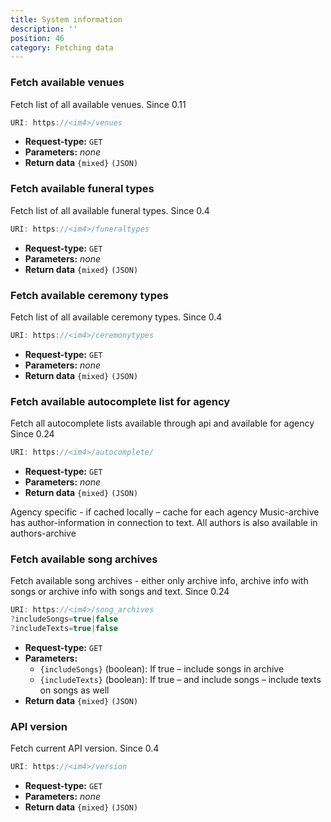 ```yaml
---
title: System information
description: ''
position: 46
category: Fetching data
---
```


### Fetch available venues

Fetch list of all available venues.  <badge>Since 0.11</badge>

```js
URI: https://<im4>/venues
```

- **Request-type:** `GET`
- **Parameters:** _none_
- **Return data** `{mixed}` `(JSON)`


### Fetch available funeral types

Fetch list of all available funeral types. <badge>Since 0.4</badge>

```js
URI: https://<im4>/funeraltypes
```

- **Request-type:** `GET`
- **Parameters:** _none_
- **Return data** `{mixed}` `(JSON)`

### Fetch available ceremony types

Fetch list of all available ceremony types. <badge>Since 0.4</badge>

```js
URI: https://<im4>/ceremonytypes
```

- **Request-type:** `GET`
- **Parameters:** _none_
- **Return data** `{mixed}` `(JSON)`

### Fetch available autocomplete list for agency

Fetch all autocomplete lists available through api and available for agency <badge>Since 0.24</badge>

```js
URI: https://<im4>/autocomplete/
```

- **Request-type:** `GET`
- **Parameters:** _none_
- **Return data** `{mixed}` `(JSON)`

<alert>Agency specific - if cached locally – cache for each agency</alert>
<alert>Music-archive has author-information in connection to text. All authors is also available in authors-archive</alert>

### Fetch available song archives

Fetch available song archives - either only archive info, archive info with songs or archive info with songs and text. <badge>Since 0.24</badge>

```js
URI: https://<im4>/song_archives
?includeSongs=true|false
?includeTexts=true|false
```

- **Request-type:** `GET`
- **Parameters:**
  - `{includeSongs}` (boolean): If true – include songs in archive
  - `{includeTexts}` (boolean): If true – and include songs – include texts on songs as well
- **Return data** `{mixed}` `(JSON)`

### API version

Fetch current API version. <badge>Since 0.4</badge>

```js
URI: https://<im4>/version
```

- **Request-type:** `GET`
- **Parameters:** _none_
- **Return data** `{mixed}` `(JSON)`
